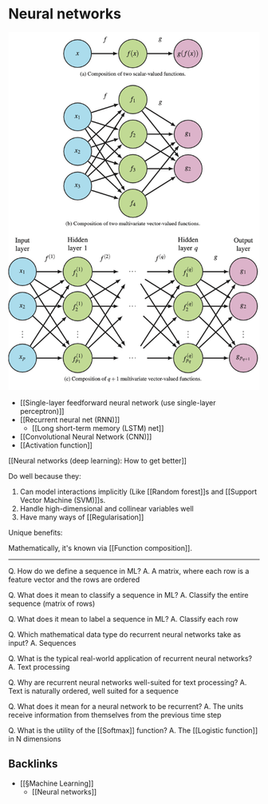 # Neural networks
![](BearImages/DD256EC3-9E5A-43BE-B95A-8A783B054037-43256-00000184744FF311/BDB5C1BB-E7B8-4966-A80C-1000C804FA53.png)

* [[Single-layer feedforward neural network (use single-layer perceptron)]]
* [[Recurrent neural net (RNN)]]
	* [[Long short-term memory (LSTM) net]]
* [[Convolutional Neural Network (CNN)]]
* [[Activation function]]

[[Neural networks (deep learning): How to get better]]

Do well because they:
1. Can model interactions implicitly (Like [[Random forest]]s and [[Support Vector Machine (SVM)]]s.
2. Handle high-dimensional and collinear variables well
3. Have many ways of [[Regularisation]]

Unique benefits:

Mathematically, it's known via [[Function composition]].

<!-- #anki/deck/ML #anki/tag/machine-learning -->


---

Q. How do we define a sequence in ML?
A. A matrix, where each row is a feature vector and the rows are ordered

Q. What does it mean to classify a sequence in ML?
A. Classify the entire sequence (matrix of rows)

Q. What does it mean to label a sequence in ML?
A. Classify each row

Q. Which mathematical data type do recurrent neural networks take as input?
A. Sequences

Q. What is the typical real-world application of recurrent neural networks?
A. Text processing

Q. Why are recurrent neural networks well-suited for text processing?
A. Text is naturally ordered, well suited for a sequence

Q. What does it mean for a neural network to be recurrent?
A. The units receive information from themselves from the previous time step

Q. What is the utility of the [[Softmax]] function?
A. The [[Logistic function]] in N dimensions

## Backlinks
* [[§Machine Learning]]
	* [[Neural networks]]

<!-- {BearID:DA8D606F-1095-4400-94A8-4401C6DBC43F-5010-000013BE5B8C9D6F} -->

